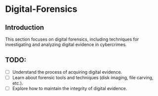 # Digital-Forensics

## Introduction
This section focuses on digital forensics, including techniques for investigating and analyzing digital evidence in cybercrimes.

## TODO:
- [ ] Understand the process of acquiring digital evidence.
- [ ] Learn about forensic tools and techniques (disk imaging, file carving, etc.).
- [ ] Explore how to maintain the integrity of digital evidence.
